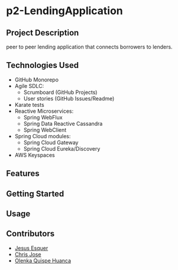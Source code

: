 # p2-LendingApplication
## Project Description
peer to peer lending application that connects borrowers to lenders.
## Technologies Used
* GitHub Monorepo
* Agile SDLC:
  * Scrumboard (GitHub Projects)
  * User stories (GitHub Issues/Readme)
* Karate tests
* Reactive Microservices:
  * Spring WebFlux
  * Spring Data Reactive Cassandra
  * Spring WebClient
* Spring Cloud modules:
  * Spring Cloud Gateway
  * Spring Cloud Eureka/Discovery
* AWS Keyspaces
## Features 
## Getting Started
## Usage
## Contributors
* [Jesus Esquer](https://github.com/jm27)
* [Chris Jose](https://github.com/christopherjose)
* [Olenka Quispe Huanca](https://github.com/Olenkaqh)
